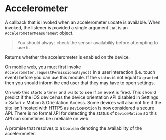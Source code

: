# Accelerometer

A callback that is invoked when an accelerometer update is available. When invoked, the listener is provided a single argument that is an `AccelerometerMeasurement` object.

> You should always check the sensor availability before attempting to use it.

Returns whether the accelerometer is enabled on the device.

On mobile web, you must first invoke `Accelerometer.requestPermissionsAsync()` in a user interaction (i.e. touch event) before you can use this module. If the `status` is not equal to `granted` then you should inform the end user that they may have to open settings.

On web this starts a timer and waits to see if an event is fired. This should predict if the iOS device has the device orientation API disabled in Settings > Safari > Motion & Orientation Access. Some devices will also not fire if the site isn't hosted with HTTPS as `DeviceMotion` is now considered a secure API. There is no formal API for detecting the status of `DeviceMotion` so this API can sometimes be unreliable on web.

A promise that resolves to a `boolean` denoting the availability of the accelerometer.

